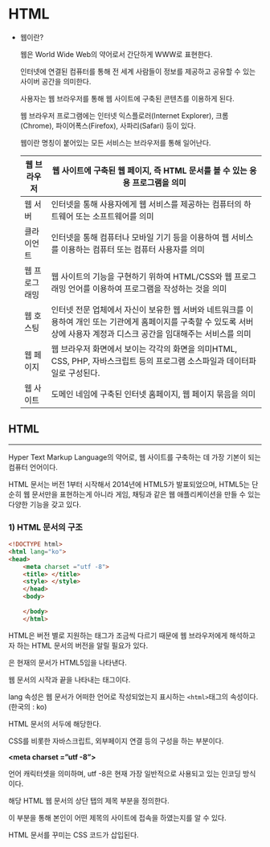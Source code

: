 # HTML

- 웹이란?
    
    웹은 World Wide Web의 약어로서 간단하게 WWW로 표현한다.
    
    인터넷에 연결된 컴퓨터를 통해 전 세계 사람들이 정보를 제공하고 공유할 수 있는 사이버 공간을 의미한다.
    
    사용자는 웹 브라우저를 통해 웹 사이트에 구축된 콘텐츠를 이용하게 된다.
    
    웹 브라우저 프로그램에는 인터넷 익스플로러(Internet Explorer), 크롬(Chrome), 파이어폭스(Firefox), 사파리(Safari) 등이 있다.
    
    웹이란 명칭이 붙어있는 모든 서비스는 브라우저를 통해 일어난다.
    
    | 웹 브라우저 | 웹 사이트에 구축된 웹 페이지, 즉 HTML 문서를 볼 수 있는 응용 프로그램을 의미 |
    | --- | --- |
    | 웹 서버 | 인터넷을 통해 사용자에게 웹 서비스를 제공하는 컴퓨터의 하트웨어 또는 소프트웨어를 의미 |
    | 클라이언트 | 인터넷을 통해 컴퓨터나 모바일 기기 등을 이용하여 웹 서비스를 이용하는 컴퓨터 또는 컴퓨터 사용자를 의미 |
    | 웹 프로그래밍 | 웹 사이트의 기능을 구현하기 위하여 HTML/CSS와 웹 프로그래밍 언어를 이용하여 프로그램을 작성하는 것을 의미 |
    | 웹 호스팅 | 인터넷  전문 업체에서 자신이 보유한 웹 서버와 네트워크를 이용하여 개인 또는 기관에게 홈페이지를 구축할 수 있도록 서버 상에 사용자 계정과 디스크 공간을 임대해주는 서비스를 의미 |
    | 웹 페이지 | 웹 브라우저 화면에서 보이는 각각의 화면을 의미HTML, CSS, PHP, 자바스크립트 등의 프로그램 소스파일과 데이터파일로 구성된다. |
    | 웹 사이트 | 도메인 네임에 구축된 인터넷 홈페이지, 웹 페이지 묶음을 의미 |

## HTML

---

Hyper Text Markup Language의 약어로, 웹 사이트를 구축하는 데 가장 기본이 되는 컴퓨터 언어이다.

HTML 문서는 버전 1부터 시작해서 2014년에 HTML5가 발표되었으며, HTML5는 단순히 웹 문서만을 표현하는게 아니라 게임, 채팅과 같은 웹 애플리케이션을 만들 수 있는 다양한 기능을 갖고 있다.

### 1) HTML 문서의 구조

```html
<!DOCTYPE html>
<html lang="ko">
<head>
	<meta charset ="utf -8">
    <title> </title> 
    <style> </style>
    </head>
    <body>
    
    </body>
    </html>
```

**<!DOCTYPE html>**

HTML은 버전 별로 지원하는 태그가 조금씩 다르기 때문에 웹 브라우저에게 해석하고자 하는 HTML 문서의 버전을 알릴 필요가 있다.

<!DOCTYPE html>은 현재의 문서가 HTML5임을 나타낸다.

**<html lang=”ko”></html>**

웹 문서의 시작과 끝을 나타내는 태그이다.

lang 속성은 웹 문서가 어떠한 언어로 작성되었는지 표시하는 `<html>`태그의 속성이다. (한국의 : ko)

**<head></head>**

HTML 문서의 서두에 해당한다.

CSS를 비롯한 자바스크립트, 외부페이지 연결 등의 구성을 하는 부분이다.

**<meta charset =”utf -8”>**

언어 캐릭터셋을 의미하며, utf -8은 현재 가장 일반적으로 사용되고 있는 인코딩 방식이다.

**<title> </title>**

해당 HTML 웹 문서의 상단 탭의 제목 부분을 정의한다.

이 부분을 통해 본인이 어떤 제목의 사이트에 접속을 하였는지를 알 수 있다.

**<style></style>**

HTML 문서를 꾸미는 CSS 코드가 삽입된다.

<style>태그는 <head> 태그 내에 삽입되어야 한다.

**<body> </body>**

사용자의 눈에 직접적으로 보이는 주요 콘텐츠의 구조를 포함하고 있는 범위 태그

웹문서에 사용자가 보게 될 모든 UI 및 컨텐츠가 포함된다.

### 2) HTML 태그

- 태그는 시작태그와 종료태그로 이루어져 있다.
    
    (콘텐츠가 없는 태그는 종료태그를 생략할 수 있다.)
    
- HTML 태그는 Element, 즉 요소 또는 노드라고도 부른다.
    
    태그 = 요소(Element) = 노트(Node)
    

### 3) 주석

```html
<!-- 내용 -->
```

- 주석은 프로그램 내에서 프로그램을 작성한 작성일자, 작성자, 파일명 등을 기술하는데 사용될 수 있다.
- 주석 처리된 내용은 브라우저 화면에 나타나지 않는다.
- 웹 화면에는 보이지 않으나, “소스보기”를 통하여 볼 수 있으므로 중요한 정보를 남기는 것은 안된다.